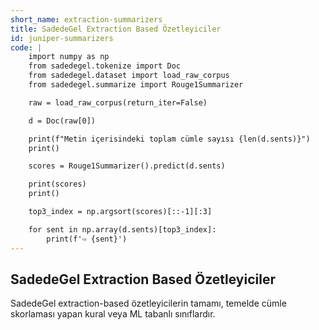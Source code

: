```yaml
---
short_name: extraction-summarizers
title: SadedeGel Extraction Based Özetleyiciler
id: juniper-summarizers
code: |
    import numpy as np
    from sadedegel.tokenize import Doc
    from sadedegel.dataset import load_raw_corpus
    from sadedegel.summarize import Rouge1Summarizer

    raw = load_raw_corpus(return_iter=False)

    d = Doc(raw[0])

    print(f"Metin içerisindeki toplam cümle sayısı {len(d.sents)}")
    print()

    scores = Rouge1Summarizer().predict(d.sents)

    print(scores)
    print()

    top3_index = np.argsort(scores)[::-1][:3]

    for sent in np.array(d.sents)[top3_index]:
        print(f'⇨ {sent}')
---
```


## SadedeGel Extraction Based Özetleyiciler

SadedeGel extraction-based özetleyicilerin tamamı, temelde cümle skorlaması yapan kural veya ML tabanlı sınıflardır.
